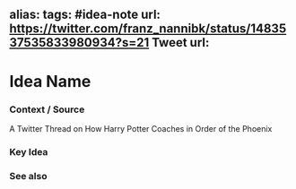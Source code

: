 alias: 
tags: #idea-note
url: https://twitter.com/franz_nannibk/status/1483537535833980934?s=21
Tweet url: 
---
# Idea Name

### Context / Source
A Twitter Thread on How Harry Potter Coaches in Order of the Phoenix

### Key Idea


### See also
